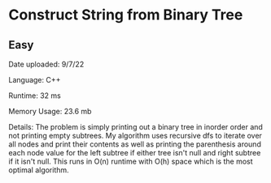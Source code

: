
# Construct String from Binary Tree

## Easy

Date uploaded: 9/7/22

Language: C++

Runtime: 32 ms

Memory Usage: 23.6 mb

Details: The problem is simply printing out a binary tree in inorder order and not printing empty subtrees. My algorithm uses recursive dfs to iterate over all nodes and print their contents as well as printing the parenthesis around each node value for the left subtree if either tree isn't null and right subtree if it isn't null. This runs in O(n) runtime with O(h) space which is the most optimal algorithm.
